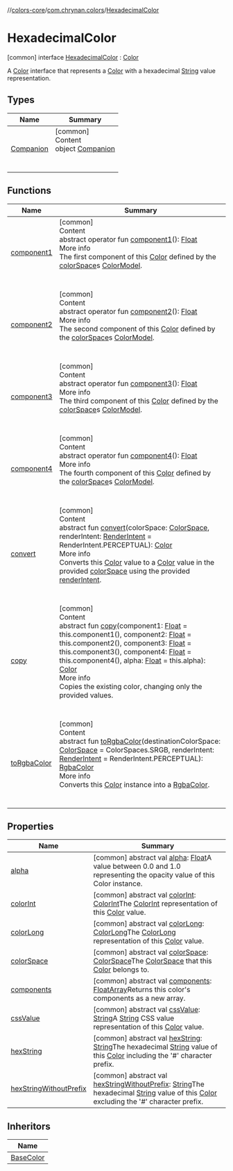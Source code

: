 //[colors-core](../../../index.md)/[com.chrynan.colors](../index.md)/[HexadecimalColor](index.md)



# HexadecimalColor  
 [common] interface [HexadecimalColor](index.md) : [Color](../-color/index.md)

A [Color](../-color/index.md) interface that represents a [Color](../-color/index.md) with a hexadecimal [String](https://kotlinlang.org/api/latest/jvm/stdlib/kotlin/-string/index.html) value representation.

   


## Types  
  
|  Name |  Summary | 
|---|---|
| <a name="com.chrynan.colors/HexadecimalColor.Companion///PointingToDeclaration/"></a>[Companion](-companion/index.md)| <a name="com.chrynan.colors/HexadecimalColor.Companion///PointingToDeclaration/"></a>[common]  <br>Content  <br>object [Companion](-companion/index.md)  <br><br><br>|


## Functions  
  
|  Name |  Summary | 
|---|---|
| <a name="com.chrynan.colors/Color/component1/#/PointingToDeclaration/"></a>[component1](../-color/component1.md)| <a name="com.chrynan.colors/Color/component1/#/PointingToDeclaration/"></a>[common]  <br>Content  <br>abstract operator fun [component1](../-color/component1.md)(): [Float](https://kotlinlang.org/api/latest/jvm/stdlib/kotlin/-float/index.html)  <br>More info  <br>The first component of this [Color](../-color/index.md) defined by the [colorSpace](../-color/color-space.md)s [ColorModel](../../com.chrynan.colors.space/-color-model/index.md).  <br><br><br>|
| <a name="com.chrynan.colors/Color/component2/#/PointingToDeclaration/"></a>[component2](../-color/component2.md)| <a name="com.chrynan.colors/Color/component2/#/PointingToDeclaration/"></a>[common]  <br>Content  <br>abstract operator fun [component2](../-color/component2.md)(): [Float](https://kotlinlang.org/api/latest/jvm/stdlib/kotlin/-float/index.html)  <br>More info  <br>The second component of this [Color](../-color/index.md) defined by the [colorSpace](../-color/color-space.md)s [ColorModel](../../com.chrynan.colors.space/-color-model/index.md).  <br><br><br>|
| <a name="com.chrynan.colors/Color/component3/#/PointingToDeclaration/"></a>[component3](../-color/component3.md)| <a name="com.chrynan.colors/Color/component3/#/PointingToDeclaration/"></a>[common]  <br>Content  <br>abstract operator fun [component3](../-color/component3.md)(): [Float](https://kotlinlang.org/api/latest/jvm/stdlib/kotlin/-float/index.html)  <br>More info  <br>The third component of this [Color](../-color/index.md) defined by the [colorSpace](../-color/color-space.md)s [ColorModel](../../com.chrynan.colors.space/-color-model/index.md).  <br><br><br>|
| <a name="com.chrynan.colors/Color/component4/#/PointingToDeclaration/"></a>[component4](../-color/component4.md)| <a name="com.chrynan.colors/Color/component4/#/PointingToDeclaration/"></a>[common]  <br>Content  <br>abstract operator fun [component4](../-color/component4.md)(): [Float](https://kotlinlang.org/api/latest/jvm/stdlib/kotlin/-float/index.html)  <br>More info  <br>The fourth component of this [Color](../-color/index.md) defined by the [colorSpace](../-color/color-space.md)s [ColorModel](../../com.chrynan.colors.space/-color-model/index.md).  <br><br><br>|
| <a name="com.chrynan.colors/Color/convert/#com.chrynan.colors.space.ColorSpace#com.chrynan.colors.space.RenderIntent/PointingToDeclaration/"></a>[convert](../-color/convert.md)| <a name="com.chrynan.colors/Color/convert/#com.chrynan.colors.space.ColorSpace#com.chrynan.colors.space.RenderIntent/PointingToDeclaration/"></a>[common]  <br>Content  <br>abstract fun [convert](../-color/convert.md)(colorSpace: [ColorSpace](../../com.chrynan.colors.space/-color-space/index.md), renderIntent: [RenderIntent](../../com.chrynan.colors.space/-render-intent/index.md) = RenderIntent.PERCEPTUAL): [Color](../-color/index.md)  <br>More info  <br>Converts this [Color](../-color/index.md) value to a [Color](../-color/index.md) value in the provided [colorSpace](../-color/convert.md) using the provided [renderIntent](../-color/convert.md).  <br><br><br>|
| <a name="com.chrynan.colors/Color/copy/#kotlin.Float#kotlin.Float#kotlin.Float#kotlin.Float#kotlin.Float/PointingToDeclaration/"></a>[copy](../-color/copy.md)| <a name="com.chrynan.colors/Color/copy/#kotlin.Float#kotlin.Float#kotlin.Float#kotlin.Float#kotlin.Float/PointingToDeclaration/"></a>[common]  <br>Content  <br>abstract fun [copy](../-color/copy.md)(component1: [Float](https://kotlinlang.org/api/latest/jvm/stdlib/kotlin/-float/index.html) = this.component1(), component2: [Float](https://kotlinlang.org/api/latest/jvm/stdlib/kotlin/-float/index.html) = this.component2(), component3: [Float](https://kotlinlang.org/api/latest/jvm/stdlib/kotlin/-float/index.html) = this.component3(), component4: [Float](https://kotlinlang.org/api/latest/jvm/stdlib/kotlin/-float/index.html) = this.component4(), alpha: [Float](https://kotlinlang.org/api/latest/jvm/stdlib/kotlin/-float/index.html) = this.alpha): [Color](../-color/index.md)  <br>More info  <br>Copies the existing color, changing only the provided values.  <br><br><br>|
| <a name="com.chrynan.colors/Color/toRgbaColor/#com.chrynan.colors.space.ColorSpace#com.chrynan.colors.space.RenderIntent/PointingToDeclaration/"></a>[toRgbaColor](../-color/to-rgba-color.md)| <a name="com.chrynan.colors/Color/toRgbaColor/#com.chrynan.colors.space.ColorSpace#com.chrynan.colors.space.RenderIntent/PointingToDeclaration/"></a>[common]  <br>Content  <br>abstract fun [toRgbaColor](../-color/to-rgba-color.md)(destinationColorSpace: [ColorSpace](../../com.chrynan.colors.space/-color-space/index.md) = ColorSpaces.SRGB, renderIntent: [RenderIntent](../../com.chrynan.colors.space/-render-intent/index.md) = RenderIntent.PERCEPTUAL): [RgbaColor](../-rgba-color/index.md)  <br>More info  <br>Converts this [Color](../-color/index.md) instance into a [RgbaColor](../-rgba-color/index.md).  <br><br><br>|


## Properties  
  
|  Name |  Summary | 
|---|---|
| <a name="com.chrynan.colors/HexadecimalColor/alpha/#/PointingToDeclaration/"></a>[alpha](index.md#%5Bcom.chrynan.colors%2FHexadecimalColor%2Falpha%2F%23%2FPointingToDeclaration%2F%5D%2FProperties%2F988389714)| <a name="com.chrynan.colors/HexadecimalColor/alpha/#/PointingToDeclaration/"></a> [common] abstract val [alpha](index.md#%5Bcom.chrynan.colors%2FHexadecimalColor%2Falpha%2F%23%2FPointingToDeclaration%2F%5D%2FProperties%2F988389714): [Float](https://kotlinlang.org/api/latest/jvm/stdlib/kotlin/-float/index.html)A value between 0.0 and 1.0 representing the opacity value of this Color instance.   <br>|
| <a name="com.chrynan.colors/HexadecimalColor/colorInt/#/PointingToDeclaration/"></a>[colorInt](index.md#%5Bcom.chrynan.colors%2FHexadecimalColor%2FcolorInt%2F%23%2FPointingToDeclaration%2F%5D%2FProperties%2F988389714)| <a name="com.chrynan.colors/HexadecimalColor/colorInt/#/PointingToDeclaration/"></a> [common] abstract val [colorInt](index.md#%5Bcom.chrynan.colors%2FHexadecimalColor%2FcolorInt%2F%23%2FPointingToDeclaration%2F%5D%2FProperties%2F988389714): [ColorInt](../-color-int/index.md)The [ColorInt](../-color-int/index.md) representation of this [Color](../-color/index.md) value.   <br>|
| <a name="com.chrynan.colors/HexadecimalColor/colorLong/#/PointingToDeclaration/"></a>[colorLong](index.md#%5Bcom.chrynan.colors%2FHexadecimalColor%2FcolorLong%2F%23%2FPointingToDeclaration%2F%5D%2FProperties%2F988389714)| <a name="com.chrynan.colors/HexadecimalColor/colorLong/#/PointingToDeclaration/"></a> [common] abstract val [colorLong](index.md#%5Bcom.chrynan.colors%2FHexadecimalColor%2FcolorLong%2F%23%2FPointingToDeclaration%2F%5D%2FProperties%2F988389714): [ColorLong](../-color-long/index.md)The [ColorLong](../-color-long/index.md) representation of this [Color](../-color/index.md) value.   <br>|
| <a name="com.chrynan.colors/HexadecimalColor/colorSpace/#/PointingToDeclaration/"></a>[colorSpace](index.md#%5Bcom.chrynan.colors%2FHexadecimalColor%2FcolorSpace%2F%23%2FPointingToDeclaration%2F%5D%2FProperties%2F988389714)| <a name="com.chrynan.colors/HexadecimalColor/colorSpace/#/PointingToDeclaration/"></a> [common] abstract val [colorSpace](index.md#%5Bcom.chrynan.colors%2FHexadecimalColor%2FcolorSpace%2F%23%2FPointingToDeclaration%2F%5D%2FProperties%2F988389714): [ColorSpace](../../com.chrynan.colors.space/-color-space/index.md)The [ColorSpace](../../com.chrynan.colors.space/-color-space/index.md) that this [Color](../-color/index.md) belongs to.   <br>|
| <a name="com.chrynan.colors/HexadecimalColor/components/#/PointingToDeclaration/"></a>[components](index.md#%5Bcom.chrynan.colors%2FHexadecimalColor%2Fcomponents%2F%23%2FPointingToDeclaration%2F%5D%2FProperties%2F988389714)| <a name="com.chrynan.colors/HexadecimalColor/components/#/PointingToDeclaration/"></a> [common] abstract val [components](index.md#%5Bcom.chrynan.colors%2FHexadecimalColor%2Fcomponents%2F%23%2FPointingToDeclaration%2F%5D%2FProperties%2F988389714): [FloatArray](https://kotlinlang.org/api/latest/jvm/stdlib/kotlin/-float-array/index.html)Returns this color's components as a new array.   <br>|
| <a name="com.chrynan.colors/HexadecimalColor/cssValue/#/PointingToDeclaration/"></a>[cssValue](index.md#%5Bcom.chrynan.colors%2FHexadecimalColor%2FcssValue%2F%23%2FPointingToDeclaration%2F%5D%2FProperties%2F988389714)| <a name="com.chrynan.colors/HexadecimalColor/cssValue/#/PointingToDeclaration/"></a> [common] abstract val [cssValue](index.md#%5Bcom.chrynan.colors%2FHexadecimalColor%2FcssValue%2F%23%2FPointingToDeclaration%2F%5D%2FProperties%2F988389714): [String](https://kotlinlang.org/api/latest/jvm/stdlib/kotlin/-string/index.html)A [String](https://kotlinlang.org/api/latest/jvm/stdlib/kotlin/-string/index.html) CSS value representation of this [Color](../-color/index.md) value.   <br>|
| <a name="com.chrynan.colors/HexadecimalColor/hexString/#/PointingToDeclaration/"></a>[hexString](hex-string.md)| <a name="com.chrynan.colors/HexadecimalColor/hexString/#/PointingToDeclaration/"></a> [common] abstract val [hexString](hex-string.md): [String](https://kotlinlang.org/api/latest/jvm/stdlib/kotlin/-string/index.html)The hexadecimal [String](https://kotlinlang.org/api/latest/jvm/stdlib/kotlin/-string/index.html) value of this [Color](../-color/index.md) including the '#' character prefix.   <br>|
| <a name="com.chrynan.colors/HexadecimalColor/hexStringWithoutPrefix/#/PointingToDeclaration/"></a>[hexStringWithoutPrefix](hex-string-without-prefix.md)| <a name="com.chrynan.colors/HexadecimalColor/hexStringWithoutPrefix/#/PointingToDeclaration/"></a> [common] abstract val [hexStringWithoutPrefix](hex-string-without-prefix.md): [String](https://kotlinlang.org/api/latest/jvm/stdlib/kotlin/-string/index.html)The hexadecimal [String](https://kotlinlang.org/api/latest/jvm/stdlib/kotlin/-string/index.html) value of this [Color](../-color/index.md) excluding the '#' character prefix.   <br>|


## Inheritors  
  
|  Name | 
|---|
| <a name="com.chrynan.colors/BaseColor///PointingToDeclaration/"></a>[BaseColor](../-base-color/index.md)|

